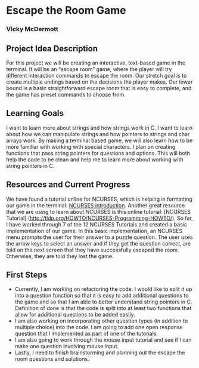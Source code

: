 # Escape the Room Game
### Vicky McDermott

## Project Idea Description
For this project we will be creating an interactive, text-based game in the terminal. It will be an “escape room” game, where the player will try different interaction commands to escape the room. Our stretch goal is to create multiple endings based on the decisions the player makes. Our lower bound is a basic straightforward escape room that is easy to complete, and the game has preset commands to choose from.

## Learning Goals
I want to learn more about strings and how strings work in C. I want to learn about how we can manipulate strings and how pointers to strings and char arrays work. By making a terminal based game, we will also learn how to be more familiar with working with special characters. I plan on creating functions that pass string pointers for questions and options. This will both help the code to be clean and help me to learn more about working with string pointers in C.

## Resources and Current Progress
We have found a tutorial online for NCURSES, which is helping in formatting our game in the terminal: [NCURSES introduction](https://invisible-island.net/ncurses/ncurses-intro.html).
Another great resource that we are using to learn about NCURSES is this online tutorial: [NCURSES Tutorial] (http://tldp.org/HOWTO/NCURSES-Programming-HOWTO/).
So far, I have worked through 7 of the 12 NCURSES Tutorials and created a basic implementation of our game. In this basic implementation, an NCURSES menu prompts the user for their answer to a puzzle question. The user uses the arrow keys to select an answer and if they get the question correct, are told on the next screen that they have successfully escaped the room. Otherwise, they are told they lost the game.

## First Steps
* Currently, I am working on refactoring the code. I would like to split it up into a question function so that it is easy to add additional questions to the game and so that I am able to better understand string pointers in C. Definition of done is that the code is split into at least two functions that allow for additional questions to be added easily.
* I am also working on incorporating other question types (in addition to multiple choice) into the code. I am going to add one open response question that I implemented as part of one of the tutorials.
* I am also going to work through the mouse input tutorial and see if I can make one question involving mouse input.
* Lastly, I need to finish brainstorming and planning out the escape the room questions and solutions.
